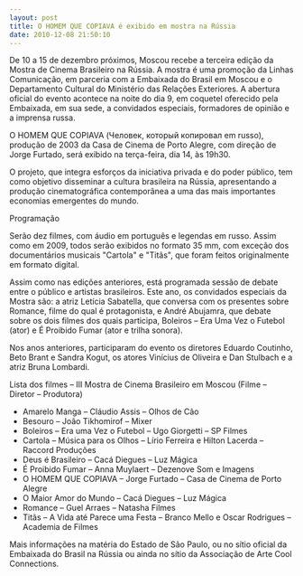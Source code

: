 ```yaml
---
layout: post
title: O HOMEM QUE COPIAVA é exibido em mostra na Rússia
date: 2010-12-08 21:50:10
---
```

De 10 a 15 de dezembro próximos, Moscou recebe a terceira edição da Mostra de Cinema Brasileiro na Rússia. A mostra é uma promoção da Linhas Comunicação, em parceria com a Embaixada do Brasil em Moscou e o Departamento Cultural do Ministério das Relações Exteriores. A abertura oficial do evento acontece na noite do dia 9, em coquetel oferecido pela Embaixada, em sua sede, a convidados especiais, formadores de opinião e a imprensa russa.

O HOMEM QUE COPIAVA (Человек, который копировал em russo), produção de 2003 da Casa de Cinema de Porto Alegre, com direção de Jorge Furtado, será exibido na terça-feira, dia 14, às 19h30.

O projeto, que integra esforços da iniciativa privada e do poder público, tem como objetivo disseminar a cultura brasileira na Rússia, apresentando a produção cinematográfica contemporânea a uma das mais importantes economias emergentes do mundo.

Programação

Serão dez filmes, com áudio em português e legendas em russo. Assim como em 2009, todos serão exibidos no formato 35 mm, com exceção dos documentários musicais "Cartola" e "Titãs", que foram feitos originalmente em formato digital.

Assim como nas edições anteriores, está programada sessão de debate entre o público e artistas brasileiros. Este ano, os convidados especiais da Mostra são: a atriz Letícia Sabatella, que conversa com os presentes sobre Romance, filme do qual é protagonista, e André Abujamra, que debate sobre os dois filmes dos quais participa, Boleiros – Era Uma Vez o Futebol (ator) e É Proibido Fumar (ator e trilha sonora).

Nos anos anteriores, participaram do evento os diretores Eduardo Coutinho, Beto Brant e Sandra Kogut, os atores Vinícius de Oliveira e Dan Stulbach e a atriz Bruna Lombardi.

Lista dos filmes – III Mostra de Cinema Brasileiro em Moscou
(Filme – Diretor – Produtora)

* Amarelo Manga – Cláudio Assis – Olhos de Cão
* Besouro – João Tikhomirof – Mixer
* Boleiros – Era uma Vez o Futebol – Ugo Giorgetti – SP Filmes
* Cartola – Música para os Olhos – Lírio Ferreira e Hilton Lacerda – Raccord Produções
* Deus é Brasileiro – Cacá Diegues – Luz Mágica
* É Proibido Fumar – Anna Muylaert – Dezenove Som e Imagens
* O HOMEM QUE COPIAVA – Jorge Furtado – Casa de Cinema de Porto Alegre
* O Maior Amor do Mundo – Cacá Diegues – Luz Mágica
* Romance – Guel Arraes – Natasha Filmes
* Titãs – A Vida até Parece uma Festa – Branco Mello e Oscar Rodrigues – Academia de Filmes

Mais informações na matéria do Estado de São Paulo, ou no sítio oficial da Embaixada do Brasil na Rússia ou ainda no sítio da Associação de Arte Cool Connections.